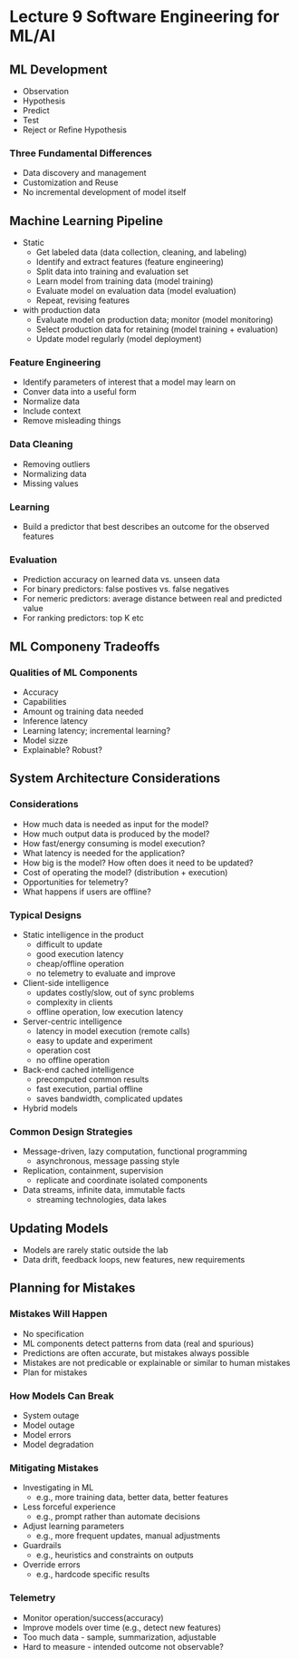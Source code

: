 # Lecture 9 Software Engineering for ML/AI

## ML Development

* Observation
* Hypothesis
* Predict
* Test
* Reject or Refine Hypothesis

### Three Fundamental Differences

* Data discovery and management
* Customization and Reuse
* No incremental development of model itself

## Machine Learning Pipeline

* Static
  * Get labeled data (data collection, cleaning, and labeling)
  * Identify and extract features (feature engineering)
  * Split data into training and evaluation set
  * Learn model from training data (model training)
  * Evaluate model on evaluation data (model evaluation)
  * Repeat, revising features
* with production data
  * Evaluate model on production data; monitor (model monitoring)
  * Select production data for retaining (model training + evaluation)
  * Update model regularly (model deployment)

### Feature Engineering

* Identify parameters of interest that a model may learn on
* Conver data into a useful form
* Normalize data
* Include context
* Remove misleading things

### Data Cleaning

* Removing outliers
* Normalizing data
* Missing values

### Learning

* Build a predictor that best describes an outcome for the observed features

### Evaluation

* Prediction accuracy on learned data vs. unseen data
* For binary predictors: false postives vs. false negatives
* For nemeric predictors: average distance between real and predicted value
* For ranking predictors: top K etc

## ML Componeny Tradeoffs

### Qualities of ML Components

* Accuracy
* Capabilities
* Amount og training data needed
* Inference latency
* Learning latency; incremental learning?
* Model sizze
* Explainable? Robust?

## System Architecture Considerations

### Considerations

* How much data is needed as input for the model?
* How much output data is produced by the model?
* How fast/energy consuming is model execution?
* What latency is needed for the application?
* How big is the model? How often does it need to be updated?
* Cost of operating the model? (distribution + execution)
* Opportunities for telemetry?
* What happens if users are offline?

### Typical Designs

* Static intelligence in the product
  * difficult to update
  * good execution latency
  * cheap/offline operation
  * no telemetry to evaluate and improve
* Client-side intelligence
  * updates costly/slow, out of sync problems
  * complexity in clients
  * offline operation, low execution latency
* Server-centric intelligence
  * latency in model execution (remote calls)
  * easy to update and experiment
  * operation cost
  * no offline operation
* Back-end cached intelligence
  * precomputed common results
  * fast execution, partial offline
  * saves bandwidth, complicated updates
* Hybrid models

### Common Design Strategies

* Message-driven, lazy computation, functional programming
  * asynchronous, message passing style
* Replication, containment, supervision
  * replicate and coordinate isolated components
* Data streams, infinite data, immutable facts
  * streaming technologies, data lakes

## Updating Models

* Models are rarely static outside the lab
* Data drift, feedback loops, new features, new requirements

## Planning for Mistakes

### Mistakes Will Happen

* No specification
* ML components detect patterns from data (real and spurious)
* Predictions are often accurate, but mistakes always possible
* Mistakes are not predicable or explainable or similar to human mistakes
* Plan for mistakes

### How Models Can Break

* System outage
* Model outage
* Model errors
* Model degradation

### Mitigating Mistakes

* Investigating in ML
  * e.g., more training data, better data, better features
* Less forceful experience
  * e.g., prompt rather than automate decisions
* Adjust learning parameters
  * e.g., more frequent updates, manual adjustments
* Guardrails
  * e.g., heuristics and constraints on outputs
* Override errors
  * e.g., hardcode specific results

### Telemetry

* Monitor operation/success(accuracy)
* Improve models over time (e.g., detect new features)
* Too much data - sample, summarization, adjustable
* Hard to measure - intended outcome not observable?